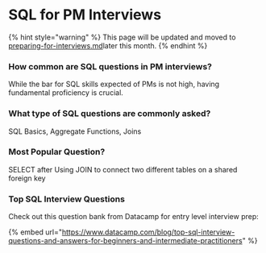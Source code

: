 # SQL for PM Interviews

{% hint style="warning" %}
This page will be updated and moved to [preparing-for-interviews.md](../../preparing-for-interviews.md "mention")later this month.
{% endhint %}

### How common are SQL questions in PM interviews?

While the bar for SQL skills expected of PMs is not high, having fundamental proficiency is crucial.

### What type of SQL questions are commonly asked?

SQL Basics, Aggregate Functions, Joins

### Most Popular Question?

SELECT after Using JOIN to connect two different tables on a shared foreign key

### Top SQL Interview Questions

Check out this question bank from Datacamp for entry level interview prep:

{% embed url="https://www.datacamp.com/blog/top-sql-interview-questions-and-answers-for-beginners-and-intermediate-practitioners" %}
